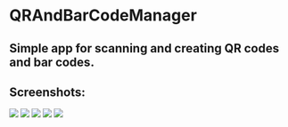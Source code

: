 # QRAndBarCodeManager
 ## Simple app for scanning and creating QR codes and bar codes.


## Screenshots:
 ![](https://github.com/PhilipiMagalhaes/QRAndBarcodeManager/blob/master/Screenshots/Screenshot_2020-01-11-00-07-04-928_com.companyname.qrandbarcodemanager.jpg)
  ![](https://github.com/PhilipiMagalhaes/QRAndBarcodeManager/blob/master/Screenshots/Screenshot_2020-01-11-00-07-42-188_com.companyname.qrandbarcodemanager.jpg)
   ![]([https://github.com/PhilipiMagalhaes/QRAndBarcodeManager/blob/master/Screenshots/Screenshot_2020-01-11-00-08-30-165_com.companyname.qrandbarcodemanager.jpg)
    ![](https://github.com/PhilipiMagalhaes/QRAndBarcodeManager/blob/master/Screenshots/Screenshot_2020-01-11-00-12-25-738_com.companyname.qrandbarcodemanager.jpg)
     ![](https://github.com/PhilipiMagalhaes/QRAndBarcodeManager/blob/master/Screenshots/Screenshot_2020-01-11-00-12-29-413_com.companyname.qrandbarcodemanager.jpg)
